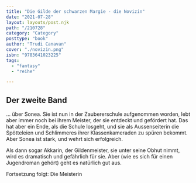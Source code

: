 ```yaml
---
title: "Die Gilde der schwarzen Margie - die Novizin"
date: "2021-07-28"
layout: layouts/post.njk
path: "/210728"
category: "Category"
posttype: "book"
author: "Trudi Canavan"
cover: "./novizin.png"
isbn: "9783641023225"
tags:
  - "fantasy"
  - "reihe"

---
```

## Der zweite Band

... über Sonea. Sie ist nun in der Zaubererschule aufgenommen worden, lebt aber immer noch bei ihrem Meister, der sie entdeckt und gefördert hat. Das hat aber ein Ende, als die Schule losgeht, und sie als Aussenseiterin die Spötteleien und Schlimmeres ihrer Klassenkameraden zu spüren bekommt. Aber Sonea ist stark, und wehrt sich erfolgreich.

Als dann sogar Akkarin, der Gildenmeister, sie unter seine Obhut nimmt, wird es dramatisch und gefährlich für sie. Aber (wie es sich für einen Jugendroman gehört) geht es natürlich gut aus.

Fortsetzung folgt: Die Meisterin
